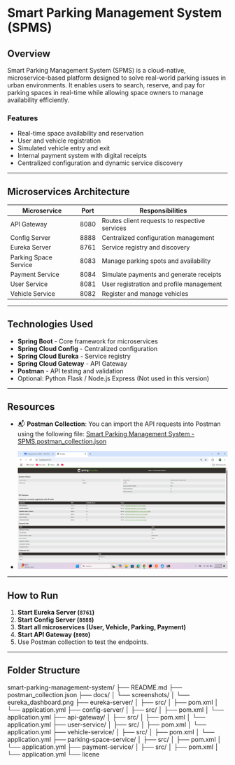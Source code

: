 # Smart Parking Management System (SPMS)

## Overview
Smart Parking Management System (SPMS) is a cloud-native, microservice-based platform designed to solve real-world parking issues in urban environments. It enables users to search, reserve, and pay for parking spaces in real-time while allowing space owners to manage availability efficiently.

### Features
- Real-time space availability and reservation
- User and vehicle registration
- Simulated vehicle entry and exit
- Internal payment system with digital receipts
- Centralized configuration and dynamic service discovery

---

## Microservices Architecture

| Microservice               | Port  | Responsibilities                                          |
|---------------------------|-------|-----------------------------------------------------------|
| API Gateway               | 8080  | Routes client requests to respective services             |
| Config Server             | 8888  | Centralized configuration management                      |
| Eureka Server             | 8761  | Service registry and discovery                            |
| Parking Space Service     | 8083  | Manage parking spots and availability                     |
| Payment Service           | 8084  | Simulate payments and generate receipts                   |
| User Service              | 8081  | User registration and profile management                  |
| Vehicle Service           | 8082  | Register and manage vehicles                              |

---

## Technologies Used

- **Spring Boot** - Core framework for microservices
- **Spring Cloud Config** - Centralized configuration
- **Spring Cloud Eureka** - Service registry
- **Spring Cloud Gateway** - API Gateway
- **Postman** - API testing and validation
- Optional: Python Flask / Node.js Express (Not used in this version)

---

## Resources

- 📬 **Postman Collection**: You can import the API requests into Postman using the following file:
  [Smart Parking Management System - SPMS.postman_collection.json](./jsonFile/smart%20parking%20Management%20system-spms.postman_collection.json)

- ![Eureka Dashboard](./docs/screenshots/img.png)

---

## How to Run

1. **Start Eureka Server (`8761`)**
2. **Start Config Server (`8888`)**
3. **Start all microservices (User, Vehicle, Parking, Payment)**
4. **Start API Gateway (`8080`)**
5. Use Postman collection to test the endpoints.

---

## Folder Structure

smart-parking-management-system/
├── README.md
├── postman_collection.json
├── docs/
│   └── screenshots/
│       └── eureka_dashboard.png
├── eureka-server/
│   ├── src/
│   ├── pom.xml
│   └── application.yml
├── config-server/
│   ├── src/
│   ├── pom.xml
│   └── application.yml
├── api-gateway/
│   ├── src/
│   ├── pom.xml
│   └── application.yml
├── user-service/
│   ├── src/
│   ├── pom.xml
│   └── application.yml
├── vehicle-service/
│   ├── src/
│   ├── pom.xml
│   └── application.yml
├── parking-space-service/
│   ├── src/
│   ├── pom.xml
│   └── application.yml
├── payment-service/
│   ├── src/
│   ├── pom.xml
│   └── application.yml
└── licene
